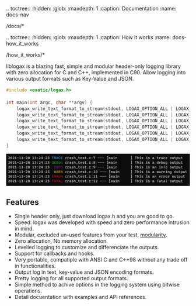


.. toctree::
   :hidden:
   :glob:
   :maxdepth: 1
   :caption: Documentation
   :name: docs-nav

   /docs/*


.. toctree::
   :hidden:
   :glob:
   :maxdepth: 1
   :caption: How it works
   :name: docs-how_it_works

   /how_it_works/*


liblogax is a blazing fast, simple and modular header-only logging library with zero allocation for C and C++, implemented in C90. Allow logging into various output formats such as Key-Value and JSON.

```c
#include <exotic/logax.h>

int main(int argc, char **argv) {
	logax_write_text_format_to_stream(stdout, LOGAX_OPTION_ALL | LOGAX_LEVEL_TRACE, "%s", "This is a trace output");
	logax_write_text_format_to_stream(stdout, LOGAX_OPTION_ALL | LOGAX_LEVEL_DEBUG, "%s", "This is a debug output");
	logax_write_text_format_to_stream(stdout, LOGAX_OPTION_ALL | LOGAX_LEVEL_INFO, "%s", "This is an info output");
	logax_write_text_format_to_stream(stdout, LOGAX_OPTION_ALL | LOGAX_LEVEL_WARN, "%s", "This is a warning output");
	logax_write_text_format_to_stream(stdout, LOGAX_OPTION_ALL | LOGAX_LEVEL_ERROR, "%s", "This is an error output");
	logax_write_text_format_to_stream(stdout, LOGAX_OPTION_ALL | LOGAX_LEVEL_FATAL, "%s", "This is a fatal output");
}
```

![liblogax test result](https://raw.githubusercontent.com/exoticlibraries/exoticlibraries.github.io/main/assets/images/liblogax/crash_test_output.png)

## Features

- Single header only, just download logax.h and you are good to go.
- Speed. logax was developed with speed and zero performance intrusion in mind.
- Modular, excluded un-used features from your test, [modularity](https://exoticlibraries.github.io/liblogax/docs/modularity.html).
- Zero allocation, No memory allocation.
- Levelled logging to customize and differenciate the outputs.
- Support for callbacks and hooks.
- Very portable, compatiple with ANSI C and C++98 without any trade off in functionalities.
- Output log in text, key-value and JSON encoding formats.
- Pretty logging for all supported output formats.
- Simple method to achive options in the logging system using bitwise operations.
- Detail docuentation with examples and API references.


